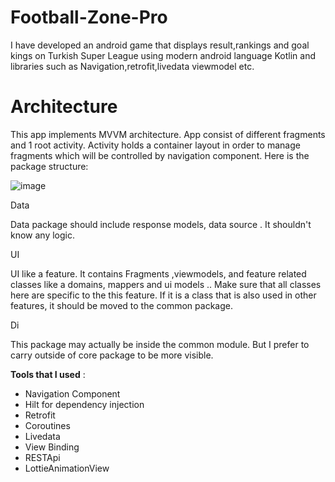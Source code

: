 # Football-Zone-Pro

I have developed an android game that displays result,rankings and goal kings on Turkish
Super League using modern android language Kotlin and libraries such as Navigation,retrofit,livedata
viewmodel etc.

# Architecture

This app implements MVVM architecture. App consist of different fragments and 1 root activity. Activity holds a container layout in order to manage fragments which will be controlled by navigation component. Here is the package structure:

![image](https://user-images.githubusercontent.com/64928807/219080594-d41f9c5c-6621-44dd-be6a-7fb2424b9150.png)

Data

Data package should include response models, data source . It shouldn't know any logic.

UI

UI like a feature. It contains Fragments ,viewmodels,  and feature related classes like a domains, mappers and ui models .. Make sure that all classes here are specific to the this feature. If it is a class that is also used in other features, it should be moved to the common package.

Di

This package may actually be inside the common module. But I prefer to carry outside of core package to be more visible.

**Tools that I used** :

- Navigation Component
- Hilt for dependency injection
- Retrofit 
- Coroutines
- Livedata
- View Binding
- RESTApi
- LottieAnimationView
